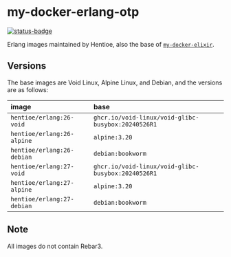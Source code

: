 # my-docker-erlang-otp

[![status-badge](https://woodpecker-ci.hentioe.dev/api/badges/1/status.svg)](https://woodpecker-ci.hentioe.dev/repos/1)

Erlang images maintained by Hentioe, also the base of [`my-docker-elixir`](https://github.com/Hentioe/my-docker-elixir).

## Versions

The base images are Void Linux, Alpine Linux, and Debian, and the versions are as follows:

| image                      | base                                               |
| :------------------------- | :------------------------------------------------- |
| `hentioe/erlang:26-void`   | `ghcr.io/void-linux/void-glibc-busybox:20240526R1` |
| `hentioe/erlang:26-alpine` | `alpine:3.20`                                      |
| `hentioe/erlang:26-debian` | `debian:bookworm`                                  |
| `hentioe/erlang:27-void`   | `ghcr.io/void-linux/void-glibc-busybox:20240526R1` |
| `hentioe/erlang:27-alpine` | `alpine:3.20`                                      |
| `hentioe/erlang:27-debian` | `debian:bookworm`                                  |

## Note

All images do not contain Rebar3.
